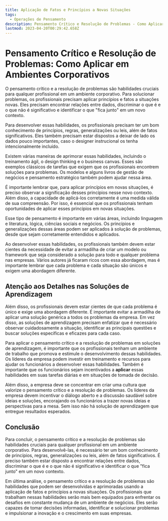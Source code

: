 ```yaml
---
title: Aplicação de Fatos e Princípios a Novas Situações
tags:
  - Operações de Pensamento
description: Pensamento Crítico e Resolução de Problemas - Como Aplicar em Ambientes Corporativos
lastmod: 2023-04-20T00:29:42.658Z
---
```


# Pensamento Crítico e Resolução de Problemas: Como Aplicar em Ambientes Corporativos

O pensamento crítico e a resolução de problemas são habilidades cruciais para qualquer profissional em um ambiente corporativo. Para solucionar problemas, os profissionais precisam aplicar princípios e fatos a situações novas. Eles precisam encontrar relações entre dados, discriminar o que é e o que não é significativo e identificar o que "fica junto" em um novo contexto.

Para desenvolver essas habilidades, os profissionais precisam ter um bom conhecimento de princípios, regras, generalizações ou leis, além de fatos significativos. Eles também precisam estar dispostos a deixar de lado os dados pouco importantes, caso o designer instrucional os tenha intencionalmente incluído.

Existem várias maneiras de aprimorar essas habilidades, incluindo o treinamento ágil, o design thinking e o business canvas. Esses são exemplos clássicos de tarefas que exigem que os profissionais encontrem soluções para problemas. Os modelos e alguns livros de gestão de negócios e pensamento estratégico também podem ajudar nessa área.

É importante lembrar que, para aplicar princípios em novas situações, é preciso observar a significação desses princípios nesse novo contexto. Além disso, a capacidade de aplicá-los corretamente é uma medida válida de sua compreensão. Por isso, é essencial que os profissionais tenham oportunidades de aplicar esses princípios em novas situações.

Esse tipo de pensamento é importante em várias áreas, incluindo linguagem e literatura, lógica, ciências sociais e negócios. Os princípios e generalizações dessas áreas podem ser aplicados à solução de problemas, desde que sejam corretamente entendidos e aplicados.

Ao desenvolver essas habilidades, os profissionais também devem estar cientes da necessidade de evitar a armadilha de criar um modelo ou framework que seja considerado a solução para todo e qualquer problema nas empresas. Vários autores já ficaram ricos com essa abordagem, mas é importante lembrar que cada problema e cada situação são únicos e exigem uma abordagem diferente.

## Atenção aos Detalhes nas Soluções de Aprendizagem

Além disso, os profissionais devem estar cientes de que cada problema é único e exige uma abordagem diferente. É importante evitar a armadilha de aplicar uma solução genérica a todos os problemas da empresa. Em vez disso, as soluções de aprendizagem precisam enfatizar que é necessário observar cuidadosamente a situação, identificar as principais questões e buscar soluções específicas e eficazes para cada caso.

Para aplicar o pensamento crítico e a resolução de problemas em soluções de aprendizagem, é importante que os profissionais tenham um ambiente de trabalho que promova e estimule o desenvolvimento dessas habilidades. Os líderes da empresa podem investir em treinamento e recursos para ajudar os funcionários a desenvolver essas habilidades. Também é importante que os funcionários sejam incentivados a **aplicar** essas habilidades em suas tarefas diárias e em situações de tomada de decisão.

Além disso, a empresa deve se concentrar em criar uma cultura que valorize o pensamento crítico e a resolução de problemas. Os líderes da empresa devem incentivar o diálogo aberto e a discussão saudável sobre ideias e soluções, encorajando os funcionários a trazer novas ideias e perspectivas para a mesa. Sem isso não há solução de aprendizagem que entregue resultados esperados.

## Conclusão

Para concluir, o pensamento crítico e a resolução de problemas são habilidades cruciais para qualquer profissional em um ambiente corporativo. Para desenvolvê-las, é necessário ter um bom conhecimento de princípios, regras, generalizações ou leis, além de fatos significativos. É preciso também estar disposto a encontrar relações entre dados, discriminar o que é e o que não é significativo e identificar o que "fica junto" em um novo contexto. 

Em última análise, o pensamento crítico e a resolução de problemas são habilidades que podem ser desenvolvidas e aprimoradas usando a aplicação de fatos e princípios a novas situações. Os profissionais que trabalham nessas habilidades serão mais bem equipados para enfrentar os desafios em constante mudança de um ambiente de negócios. Eles serão capazes de tomar decisões informadas, identificar e solucionar problemas e impulsionar a inovação e o crescimento em suas empresas.
